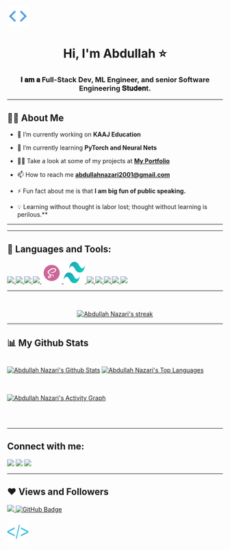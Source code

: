 <a href="#"><img width="50"  src="./open.png" height="50px"/></a>

<h1 align="center">Hi, I'm Abdullah ⭐</h1>
<h3 align="center">𝐈 𝐚𝐦 𝐚 Full-Stack Dev, ML Engineer, and senior Software Engineering 𝐒𝐭𝐮𝐝𝐞𝐧t. </h3>

---

## 🙋‍♂️ About Me

- 🔭 I’m currently working on **KAAJ Education**

- 🌱 I’m currently learning **PyTorch and Neural Nets**

- 👨‍💻 Take a look at some of my projects at **[My Portfolio]([https://abo.codes/](https://abo.codes/))**

- 📫 How to reach me **abdullahnazari2001@gmail.com**

- ⚡ Fun fact about me is that **I am big fun of public speaking.**

- 💡 Learning without thought is labor lost; thought without learning is perilous.**
---

---
## 🚀 Languages and Tools:

<p align="left"> 
       <a href="https://reactjs.org/" target="_blank"> <img src="https://img.icons8.com/color/48/000000/react-native.png"/> </a>
     <a href="https://developer.mozilla.org/en-US/docs/Web/JavaScript" target="_blank"> <img src="https://img.icons8.com/color/48/000000/javascript.png"/> </a> 
    <a href="https://www.w3.org/html/" target="_blank"> <img src="https://img.icons8.com/color/48/000000/html-5.png"/> </a> 
       <a href="https://www.w3schools.com/css/" target="_blank"> <img src="https://img.icons8.com/color/48/000000/css3.png"/> </a> 
     <a href="https://sass-lang.com/" target="_blank"> <img src="./sass.png"/> </a>
      <a href="https://tailwindcss.com/" target="_blank"> <img src="./tailwind.svg" width="50px" height="50px"/> </a>
    <a href="https://getbootstrap.com" target="_blank"> <img src="https://img.icons8.com/color/48/000000/bootstrap.png"/> </a> 
    <a href="https://www.python.org" target="_blank"> <img src="https://img.icons8.com/color/48/000000/python.png"/> </a> 
        <a href="https://firebase.google.com/" target="_blank"> <img src="https://img.icons8.com/color/48/000000/firebase.png"/> </a> 
       <a href="https://redux.js.org/" target="_blank"> <img src="https://img.icons8.com/color/48/000000/redux.png"/> </a> 
        <a href="https://git-scm.com/" target="_blank"> <img src="https://img.icons8.com/color/48/000000/git.png"/> </a> 
 </p>

---

<br/>

<p align="center">
    <a href="https://github.com/AboNazari/github-readme-streak-stats">
        <img title="🔥 Get streak stats for your profile at git.io/streak-stats" alt="Abdullah Nazari's streak" src="https://github-readme-streak-stats.herokuapp.com/?user=AboNazari&theme=black-ice&hide_border=true&stroke=0000&background=060A0CD0"/>
    </a>
</p>

---

## 📊 My Github Stats

  <br/>
    <a href="https://github.com/AboNazari/github-readme-stats"><img alt="Abdullah Nazari's Github Stats" src="https://github-readme-stats.vercel.app/api?username=AboNazari&show_icons=true&count_private=true&theme=react&hide_border=true&bg_color=0D1117" /></a>
  <a href="https://github.com/AboNazari/github-readme-stats"><img alt="Abdullah Nazari's Top Languages" src="https://github-readme-stats.vercel.app/api/top-langs/?username=AboNazari&langs_count=8&count_private=true&layout=compact&theme=react&hide_border=true&bg_color=0D1117" /></a>
  <br/>

<br/>
<br/>

<a href="https://github.com/AboNazari/github-readme-activity-graph"><img alt="Abdullah Nazari's Activity Graph" src="https://activity-graph.herokuapp.com/graph?username=AboNazari&bg_color=0D1117&color=5BCDEC&line=5BCDEC&point=FFFFFF&hide_border=true" /> </a>

<br/>
<br/>

---

## Connect with me:

<p align="left">

<a href = "https://www.linkedin.com/in/abdullah-nazari/"><img src="https://img.icons8.com/fluent/48/000000/linkedin.png"/></a>
<a href = "https://twitter.com/abdullah1nazari"><img src="https://img.icons8.com/fluent/48/000000/twitter.png"/></a>
<a href = "https://www.youtube.com/channel/UCqtNz373FnJ7zB5_B3QKRlw"><img src="https://img.icons8.com/color/48/000000/youtube-play.png"/></a>

</p>

---

## ❤ Views and Followers 

<a href="https://github.com/Meghna-DAS/github-profile-views-counter">
    <img src="https://komarev.com/ghpvc/?username=AboNazari">
</a>
<a href="https://github.com/AboNazari?tab=followers"><img src="https://img.shields.io/github/followers/AboNazari?label=Followers&style=social" alt="GitHub Badge"></a>
</br>

<a href="#"><img width="50"  src="./close.png" height="60px"/></a>
